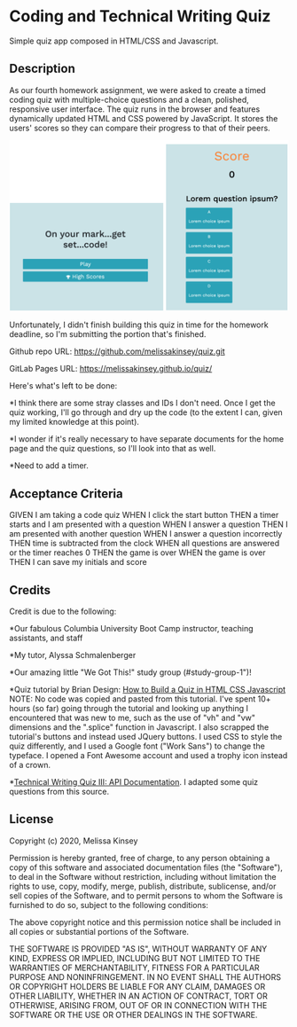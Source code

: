 # Coding and Technical Writing Quiz

Simple quiz app composed in HTML/CSS and Javascript.

## Description

As our fourth homework assignment, we were asked to create a timed coding quiz with multiple-choice questions and a clean, polished, responsive user interface. The quiz runs in the browser and features dynamically updated HTML and CSS powered by JavaScript. It stores the users' scores so they can compare their progress to that of their peers.

![quiz-interface](/assets/quiz-interface.jpg)

Unfortunately, I didn't finish building this quiz in time for the homework deadline, so I'm submitting the portion that's finished.

Github repo URL: https://github.com/melissakinsey/quiz.git

GitLab Pages URL: https://melissakinsey.github.io/quiz/

Here's what's left to be done:

\*I think there are some stray classes and IDs I don't need. Once I get the quiz working, I'll go through and dry up the code (to the extent I can, given my limited knowledge at this point).

\*I wonder if it's really necessary to have separate documents for the home page and the quiz questions, so I'll look into that as well.

\*Need to add a timer.

## Acceptance Criteria

GIVEN I am taking a code quiz
WHEN I click the start button
THEN a timer starts and I am presented with a question
WHEN I answer a question
THEN I am presented with another question
WHEN I answer a question incorrectly
THEN time is subtracted from the clock
WHEN all questions are answered or the timer reaches 0
THEN the game is over
WHEN the game is over
THEN I can save my initials and score

## Credits

Credit is due to the following:

\*Our fabulous Columbia University Boot Camp instructor, teaching assistants, and staff

\*My tutor, Alyssa Schmalenberger

\*Our amazing little "We Got This!" study group (#study-group-1")!

\*Quiz tutorial by Brian Design: [How to Build a Quiz in HTML CSS Javascript](https://www.youtube.com/watch?v=f4fB9Xg2JEY)
NOTE: No code was copied and pasted from this tutorial. I've spent 10+ hours (so far) going through the tutorial and looking up anything I encountered that was new to me, such as the use of "vh" and "vw" dimensions and the ".splice" function in Javascript. I also scrapped the tutorial's buttons and instead used JQuery buttons. I used CSS to style the quiz differently, and I used a Google font ("Work Sans") to change the typeface. I opened a Font Awesome account and used a trophy icon instead of a crown.

\*[Technical Writing Quiz III: API Documentation](https://idratherbewriting.com/blog/technical-writing-tests-for-screening-candidates/). I adapted some quiz questions from this source.

## License

Copyright (c) 2020, Melissa Kinsey

Permission is hereby granted, free of charge, to any person obtaining a copy
of this software and associated documentation files (the "Software"), to deal
in the Software without restriction, including without limitation the rights
to use, copy, modify, merge, publish, distribute, sublicense, and/or sell
copies of the Software, and to permit persons to whom the Software is
furnished to do so, subject to the following conditions:

The above copyright notice and this permission notice shall be included in all
copies or substantial portions of the Software.

THE SOFTWARE IS PROVIDED "AS IS", WITHOUT WARRANTY OF ANY KIND, EXPRESS OR
IMPLIED, INCLUDING BUT NOT LIMITED TO THE WARRANTIES OF MERCHANTABILITY,
FITNESS FOR A PARTICULAR PURPOSE AND NONINFRINGEMENT. IN NO EVENT SHALL THE
AUTHORS OR COPYRIGHT HOLDERS BE LIABLE FOR ANY CLAIM, DAMAGES OR OTHER
LIABILITY, WHETHER IN AN ACTION OF CONTRACT, TORT OR OTHERWISE, ARISING FROM,
OUT OF OR IN CONNECTION WITH THE SOFTWARE OR THE USE OR OTHER DEALINGS IN THE
SOFTWARE.
